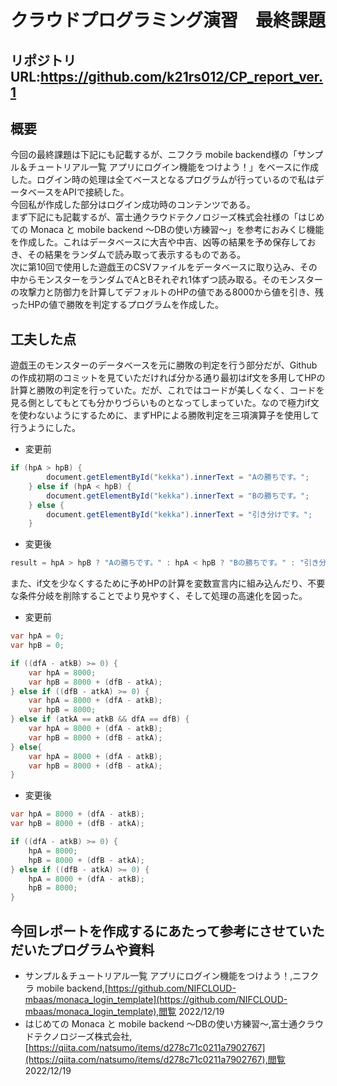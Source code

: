 # クラウドプログラミング演習　最終課題
## リポジトリURL:https://github.com/k21rs012/CP_report_ver.1

## 概要
今回の最終課題は下記にも記載するが、ニフクラ mobile backend様の「サンプル＆チュートリアル一覧 アプリにログイン機能をつけよう！」をベースに作成した。ログイン時の処理は全てベースとなるプログラムが行っているので私はデータベースをAPIで接続した。  
今回私が作成した部分はログイン成功時のコンテンツである。  
まず下記にも記載するが、富士通クラウドテクノロジーズ株式会社様の「はじめての Monaca と mobile backend ～DBの使い方練習～」を参考におみくじ機能を作成した。これはデータベースに大吉や中吉、凶等の結果を予め保存しておき、その結果をランダムで読み取って表示するものである。  
次に第10回で使用した遊戯王のCSVファイルをデータベースに取り込み、その中からモンスターをランダムでAとBそれぞれ1体ずつ読み取る。そのモンスターの攻撃力と防御力を計算してデフォルトのHPの値である8000から値を引き、残ったHPの値で勝敗を判定するプログラムを作成した。
## 工夫した点
遊戯王のモンスターのデータベースを元に勝敗の判定を行う部分だが、Githubの作成初期のコミットを見ていただければ分かる通り最初はif文を多用してHPの計算と勝敗の判定を行っていた。だが、これではコードが美しくなく、コードを見る側としてもとても分かりづらいものとなってしまっていた。なので極力if文を使わないようにするために、まずHPによる勝敗判定を三項演算子を使用して行うようにした。
- 変更前
```java
if (hpA > hpB) {
        document.getElementById("kekka").innerText = "Aの勝ちです。";
    } else if (hpA < hpB) {
        document.getElementById("kekka").innerText = "Bの勝ちです。";
    } else {
        document.getElementById("kekka").innerText = "引き分けです。";
    }
```
- 変更後
```java
result = hpA > hpB ? "Aの勝ちです。" : hpA < hpB ? "Bの勝ちです。" : "引き分けです。";
```
また、if文を少なくするために予めHPの計算を変数宣言内に組み込んだり、不要な条件分岐を削除することでより見やすく、そして処理の高速化を図った。
- 変更前
```java
var hpA = 0;
var hpB = 0;

if ((dfA - atkB) >= 0) {
    var hpA = 8000;
    var hpB = 8000 + (dfB - atkA);
} else if ((dfB - atkA) >= 0) {
    var hpA = 8000 + (dfA - atkB);
    var hpB = 8000;
} else if (atkA == atkB && dfA == dfB) {
    var hpA = 8000 + (dfA - atkB);
    var hpB = 8000 + (dfB - atkA);
} else{
    var hpA = 8000 + (dfA - atkB);
    var hpB = 8000 + (dfB - atkA);
}
```
- 変更後
```java
var hpA = 8000 + (dfA - atkB);
var hpB = 8000 + (dfB - atkA);

if ((dfA - atkB) >= 0) {
    hpA = 8000;
    hpB = 8000 + (dfB - atkA);
} else if ((dfB - atkA) >= 0) {
    hpA = 8000 + (dfA - atkB);
    hpB = 8000;
}
```


## 今回レポートを作成するにあたって参考にさせていただいたプログラムや資料
- サンプル＆チュートリアル一覧 アプリにログイン機能をつけよう！,ニフクラ mobile backend,[https://github.com/NIFCLOUD-mbaas/monaca_login_template](https://github.com/NIFCLOUD-mbaas/monaca_login_template),閲覧 2022/12/19  
- はじめての Monaca と mobile backend ～DBの使い方練習～,富士通クラウドテクノロジーズ株式会社,[https://qiita.com/natsumo/items/d278c71c0211a7902767](https://qiita.com/natsumo/items/d278c71c0211a7902767),閲覧 2022/12/19